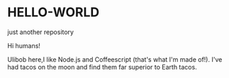 # HELLO-WORLD
just another repository

Hi humans!

Ulibob here,I like Node.js and Coffeescript (that's what I'm made of!).
I've had tacos on the moon and find them far superior to Earth tacos.
